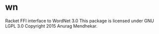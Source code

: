 # wn
Racket FFI interface to WordNet 3.0
This package is licensed under GNU LGPL 3.0
Copyright 2015 Anurag Mendhekar.